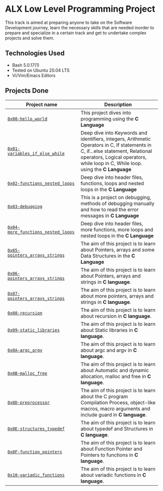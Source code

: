 # ALX Low Level Programming Project

This track is aimed at preparing anyone to take on the Software Development journey, learn the necessary skills that are needed inorder to prepare and specialize in a certain track and get to undertake complex projects and solve them.

## Technologies Used
* Bash 5.0.17(1)
* Tested on Ubuntu 20.04 LTS
* Vi/Vim/Emacs Editors

## Projects Done

| Project name | Description |
| ------------ | ----------- |
| [`0x00-hello_world`](https://github.com/ayub-kimani/alx-low_level_programming/tree/master/0x00-hello_world) | This project dives into programming using the **C Language** |
| [`0x01-variables_if_else_while`](https://github.com/ayub-kimani/alx-low_level_programming/tree/master/0x01-variables_if_else_while) | Deep dive into Keywords and identifiers, integers, Arithmetic Operators in C, If statements in C, if…else statement, Relational operators, Logical operators, while loop in C, While loop. using the **C Language** |
| [`0x02-functions_nested_loops`](https://github.com/ayub-kimani/alx-low_level_programming/tree/master/0x02-functions_nested_loops) | Deep dive into header files, functions, loops and nested loops in the **C Language** |
| [`0x03-debugging`](https://github.com/ayub-kimani/alx-low_level_programming/tree/master/0x03-debugging) | This is a project on debugging, methods of debugging manually and how to read the error messages in **C Language** |
| [`0x04-more_functions_nested_loops`](https://github.com/ayub-kimani/alx-low_level_programming/tree/master/0x04-more_functions_nested_loops) | Deep dive into header files, more functions, more loops and nested loops in the **C Language** |
| [`0x05-pointers_arrays_strings`](https://github.com/ayub-kimani/alx-low_level_programming/tree/master/0x05-pointers_arrays_strings) | The aim of this project is to learn about Pointers, arrays and some Data Structures in the **C Language** |
| [`0x06-pointers_arrays_strings`](https://github.com/ayub-kimani/alx-low_level_programming/tree/master/0x06-pointers_arrays_strings) | The aim of this project is to learn about Pointers, arrays and strings in **C language**. |
| [`0x07-pointers_arrays_strings`](https://github.com/ayub-kimani/alx-low_level_programming/tree/master/0x07-pointers_arrays_strings) | The aim of this project is to learn about more pointers, arrays and strings in **C language**. |
| [`0x08-recursion`](https://github.com/ayub-kimani/alx-low_level_programming/tree/master/0x08-recursion) | The aim of this project is to learn about recursion in **C language**. |
| [`0x09-static_libraries`](https://github.com/ayub-kimani/alx-low_level_programming/tree/master/0x09-static_libraries) | The aim of this project is to learn about Static libraries in **C language**. |
| [`0x0A-argc_argv`](https://github.com/ayub-kimani/alx-low_level_programming/tree/master/0x0A-argc_argv) | The aim of this project is to learn about argc and argv in **C language**. |
| [`0x0B-malloc_free`](https://github.com/ayub-kimani/alx-low_level_programming/tree/master/0x0B-malloc_free) | The aim of this project is to learn about Automatic and dynamic allocation, malloc and free in **C language**. |
| [`0x0D-preprocessor`](https://github.com/ayub-kimani/alx-low_level_programming/tree/master/0x0D-preprocessor) | The aim of this project is to learn about the C program Compilation Process, object-like macros, macro arguments and include guard in **C language**. |
| [`0x0E-structures_typedef`](https://github.com/ayub-kimani/alx-low_level_programming/tree/master/0x0E-structures_typedef) | The aim of this project is to learn about typedef and Structures in **C language**. |
| [`0x0F-function_pointers`](https://github.com/ayub-kimani/alx-low_level_programming/tree/master/0x0F-function_pointers) | The aim of this project is to learn about Function Pointer and Pointers to functions in **C language**. |
| [`0x10-variadic_functions`](https://github.com/ayub-kimani/alx-low_level_programming/tree/master/0x10-variadic_functions) | The aim of this project is to learn about variadic functions in **C language**. |
